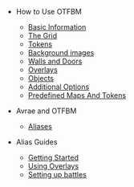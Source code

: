 - How to Use OTFBM

  - [Basic Information](/)
  - [The Grid](view.md)
  - [Tokens](tokens.md)
  - [Background images](background.md)
  - [Walls and Doors](wallsanddoors.md)
  - [Overlays](overlays.md)
  - [Objects](objects.md)
  - [Additional Options](addops.md)
  - [Predefined Maps And Tokens](predefined-maps-and-tokens.md)

- Avrae and OTFBM

  - [Aliases](aliases.md)

- Alias Guides

  - [Getting Started](guides_getting_started.md)
  - [Using Overlays](guides-overlays.md)
  - [Setting up battles](setting-up-battle.md)
